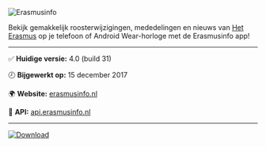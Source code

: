 ![Erasmusinfo](https://erasmusinfo.nl/img/Erasmusinfo-logo-text-v5.png)

Bekijk gemakkelijk roosterwijzigingen, mededelingen en nieuws van [Het Erasmus](https://www.het-erasmus.nl/) op je telefoon of Android Wear-horloge met de Erasmusinfo app!

---

:white_check_mark: **Huidige versie:** 4.0 (build 31)

:clock8: **Bijgewerkt op:** 15 december 2017

:earth_africa: **Website:** [erasmusinfo.nl](https://erasmusinfo.nl/)

:key: **API:** [api.erasmusinfo.nl](https://api.erasmusinfo.nl/)

---

[![Download](https://erasmusinfo.nl/img/google-play.png)](https://play.google.com/store/apps/details?id=com.wesselperik.erasmusinfo)
